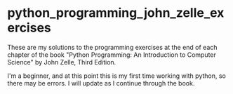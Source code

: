 # python_programming_john_zelle_exercises
These are my solutions to the programming exercises at the end of each chapter of the book "Python Programming: An Introduction to Computer Science" by John Zelle, Third Edition.

I'm a beginner, and at this point this is my first time working with python, so there may be errors. I will update as I continue through the book.
